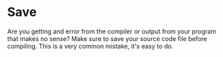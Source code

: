 <!-- alias save -->
<!-- no embed -->

# Save

Are you getting and error from the compiler or output from your program that makes no sense? Make sure to save your
source code file before compiling. This is a very common mistake, it's easy to do.
